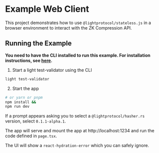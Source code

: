 # Example Web Client

This project demonstrates how to use `@lightprotocol/stateless.js` in a browser environment to interact with the ZK Compression API.

## Running the Example

**You need to have the CLI installed to run this example. For installation instructions, see [here](https://github.com/Lightprotocol/light-protocol/tree/js-0.2.1-release/cli#readme).**

1. Start a light test-validator using the CLI

```bash
light test-validator
```

2. Start the app

```bash
# or yarn or pnpm
npm install &&
npm run dev
```

If a prompt appears asking you to select a `@lightprotocol/hasher.rs` version, select `0.1.1-alpha.1`.

The app will serve and mount the app at http://localhost:1234 and run the code defined in `page.tsx`.

The UI will show a `react-hydration-error` which you can safely ignore.
